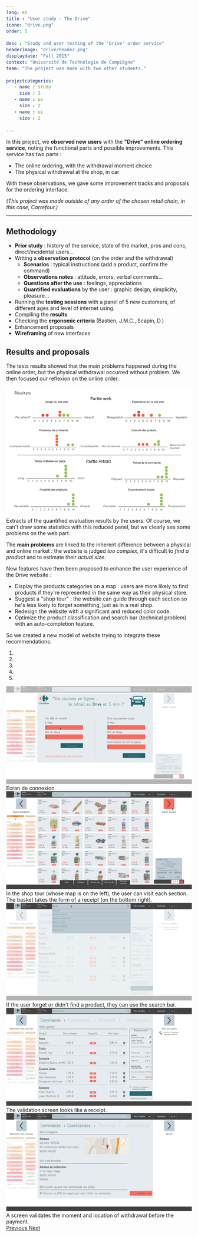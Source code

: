 ```yaml
---
lang: en
title : "User study - The Drive"
icone: "drive.png"
order: 5

desc : "Study and user testing of the 'Drive' order service"
headerimage: "drive/header.png"
displaydate: "Fall 2015"
context: "Université de Technologie de Compiègne"
team: "The project was made with two other students."

projectcategories:
   - name : study
     size : 3
   - name : ux
     size : 2
   - name : ui
     size : 2

---
```


In this project, we **observed new users** with the **"Drive" online ordering service**,
noting the functional parts and possible improvements.
This service has two parts :
- The online ordering, with the withdrawal moment choice
- The physical withdrawal at the shop, in car

With these observations, we gave some improvement tracks and proposals for
the ordering interface.

_(This project was made outside of any order of the chosen retail chain, in this case, Carrefour.)_

---

## Methodology

* **Prior study** : history of the service, state of the market, pros and cons, direct/incidental users...
* Writing a **observation protocol** (on the order and the withdrawal)
    * **Scenarios** : typical instructions (add a product, confirm the command)
    * **Observations notes** : attitude, errors, verbal comments...
    * **Questions after the use** : feelings, appreciations
    * **Quantified evaluations** by the user : graphic design, simplicity, pleasure...
* Running the **testing sessions** with a panel of 5 new customers, of different ages and level of internet using.
* Compiling the **results**
* Checking the **ergonomic criteria** (Bastien, J.M.C., Scapin, D.)
* Enhancement proposals
* **Wireframing** of new interfaces

## Results and proposals

The tests results showed that the main problems happened during the online order,
but the physical withdrawal occurred without problem. We then focused our reflexion
on the online order.

<div class="thumbnail">
      <img src="drive/results.png" class="img-responsive" alt="Diagrammes de résultats de test">
      <div class="caption">
        <p>Extracts of the quantified evaluation results by the users. 
        Of course, we can't draw some statistics with this reduced panel,
        but we clearly see some problems on the web part.</p>
      </div>
</div>

The **main problems** are linked to the inherent difference between a physical
and online market : the website is judged _too complex_, it's difficult to _find
a product_ and to estimate their _actual size_.

New features have then been proposed to enhance the user experience of the Drive website :
* Display the products categories on a map : users are more likely to find products if they're
represented in the same way as their physical store.
* Suggest a "shop tour" : the website can guide through each section so he's less
likely to forget something, just as in a real shop.
* Redesign the website with a significant and reduced color code.
* Optimize the product classification and search bar (technical problem) with an auto-completion feature.


So we created a new model of website trying to integrate these recommendations:

<div id="carousel-drive" class="carousel slide" data-ride="carousel">
  <!-- Indicators -->
  <ol class="carousel-indicators">
    <li data-target="#carousel-drive" data-slide-to="0" class="active"></li>
    <li data-target="#carousel-drive" data-slide-to="1"></li>
    <li data-target="#carousel-drive" data-slide-to="2"></li>
    <li data-target="#carousel-drive" data-slide-to="3"></li>
    <li data-target="#carousel-drive" data-slide-to="4"></li>
  </ol>

  <!-- Wrapper for slides -->
  <div class="carousel-inner" role="listbox">
    <div class="item active">
      <img src="drive/planche1.png" alt="Aperçus de la réalisation">
      <div class="carousel-caption">
        Ecran de connexion
      </div>
    </div>
    <div class="item">
      <img src="drive/planche2.png" alt="Aperçus de la réalisation">
      <div class="carousel-caption">
        In the shop tour (whose map is on the left), the user can visit each section.
        The basket takes the form of a receipt (on the bottom right).
      </div>
    </div>
    <div class="item">
      <img src="drive/planche3.png" alt="Aperçus de la réalisation">
      <div class="carousel-caption">
        If the user forget or didn't find a product, they can use the search bar.
      </div>
    </div>
    <div class="item">
      <img src="drive/planche4.png" alt="Aperçus de la réalisation">
      <div class="carousel-caption">
        The validation screen looks like a receipt.
      </div>
    </div>
    <div class="item">
      <img src="drive/planche5.png" alt="Aperçus de la réalisation">
      <div class="carousel-caption">
        A screen validates the moment and location of withdrawal before the payment.
      </div>
    </div>
    
  </div>

  <!-- Controls -->
  <a class="left carousel-control" href="#carousel-drive" role="button" data-slide="prev">
    <span class="glyphicon glyphicon-chevron-left" aria-hidden="true"></span>
    <span class="sr-only">Previous</span>
  </a>
  <a class="right carousel-control" href="#carousel-drive" role="button" data-slide="next">
    <span class="glyphicon glyphicon-chevron-right" aria-hidden="true"></span>
    <span class="sr-only">Next</span>
  </a>
</div>
